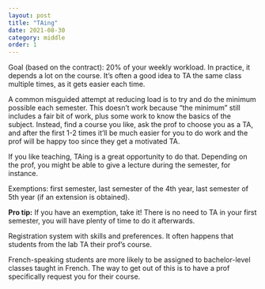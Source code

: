 ```yaml
---
layout: post
title: "TAing"
date: 2021-08-30
category: middle
order: 1
---
```


Goal (based on the contract): 20% of your weekly workload. In practice, it depends a lot on the course. It’s often a good idea to TA the same class multiple times, as it gets easier each time.

A common misguided attempt at reducing load is to try and do the minimum possible each semester. This doesn’t work because “the minimum” still includes a fair bit of work, plus some work to know the basics of the subject. Instead, find a course you like, ask the prof to choose you as a TA, and after the first 1-2 times it’ll be much easier for you to do work and the prof will be happy too since they get a motivated TA.

If you like teaching, TAing is a great opportunity to do that. Depending on the prof, you might be able to give a lecture during the semester, for instance.

Exemptions: first semester, last semester of the 4th year, last semester of 5th year (if an extension is obtained).

**Pro tip:** If you have an exemption, take it! There is no need to TA in your first semester, you will have plenty of time to do it afterwards. 

Registration system with skills and preferences. It often happens that students from the lab TA their prof’s course.

French-speaking students are more likely to be assigned to bachelor-level classes taught in French. The way to get out of this is to have a prof specifically request you for their course.

